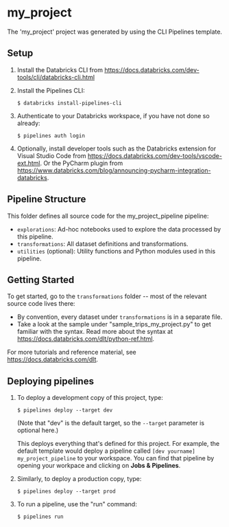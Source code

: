 # my_project

The 'my_project' project was generated by using the CLI Pipelines template.

## Setup

1. Install the Databricks CLI from https://docs.databricks.com/dev-tools/cli/databricks-cli.html

2. Install the Pipelines CLI:
   ```
   $ databricks install-pipelines-cli
   ```

3. Authenticate to your Databricks workspace, if you have not done so already:
    ```
    $ pipelines auth login
    ```

4. Optionally, install developer tools such as the Databricks extension for Visual Studio Code from
   https://docs.databricks.com/dev-tools/vscode-ext.html. Or the PyCharm plugin from
   https://www.databricks.com/blog/announcing-pycharm-integration-databricks.

## Pipeline Structure

This folder defines all source code for the my_project_pipeline pipeline:

- `explorations`: Ad-hoc notebooks used to explore the data processed by this pipeline.
- `transformations`: All dataset definitions and transformations.
- `utilities` (optional): Utility functions and Python modules used in this pipeline.

## Getting Started

To get started, go to the `transformations` folder -- most of the relevant source code lives there:

* By convention, every dataset under `transformations` is in a separate file.
* Take a look at the sample under "sample_trips_my_project.py" to get familiar with the syntax.
  Read more about the syntax at https://docs.databricks.com/dlt/python-ref.html.

For more tutorials and reference material, see https://docs.databricks.com/dlt.

## Deploying pipelines

1. To deploy a development copy of this project, type:
    ```
    $ pipelines deploy --target dev
    ```
    (Note that "dev" is the default target, so the `--target` parameter
    is optional here.)

    This deploys everything that's defined for this project.
    For example, the default template would deploy a pipeline called
    `[dev yourname] my_project_pipeline` to your workspace.
    You can find that pipeline by opening your workpace and clicking on **Jobs & Pipelines**.

2. Similarly, to deploy a production copy, type:
   ```
   $ pipelines deploy --target prod
   ```

3. To run a pipeline, use the "run" command:
   ```
   $ pipelines run
   ```
